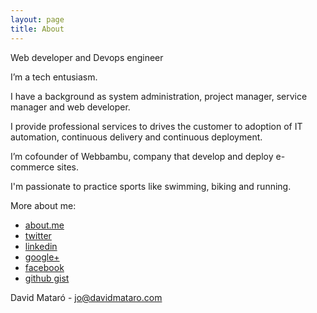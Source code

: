 ```yaml
---
layout: page
title: About
---
```


<p class="message">
  Web developer and Devops engineer
</p>

I’m a tech entusiasm.

I have a background as system administration, project manager, service manager and web developer.

I provide professional services to drives the customer to adoption of IT automation, continuous delivery and continuous deployment.

I’m cofounder of Webbambu, company that develop and deploy e-commerce sites.

I'm passionate to practice sports like swimming, biking and running.

More about me:

* [about.me](http://about.me/davidmataro)
* [twitter](http://twitter.com/davidmataro)
* [linkedin](http://www.linkedin.com/profile/view?id=5335549&trk=tab_pro)
* [google+](http://profiles.google.com/dmataro)
* [facebook](http://www.facebook.com/profile.php?id=1290704005)
* [github gist](https://gist.github.com/davidmataro)



David Mataró - <a href="jo@davidmataro.com">jo@davidmataro.com</a>

